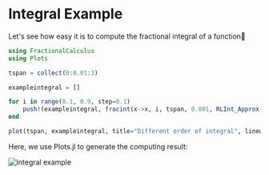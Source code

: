 # Integral Example

Let's see how easy it is to compute the fractional integral of a function🕺

```julia
using FractionalCalculus
using Plots

tspan = collect(0:0.01:3)

exampleintegral = []

for i in range(0.1, 0.9, step=0.1)
    push!(exampleintegral, fracint(x->x, i, tspan, 0.001, RLInt_Approx()))
end

plot(tspan, exampleintegral, title="Different order of integral", linewidth=1, label=["α=0.1" "α=0.2" "α=0.3" "α=0.4" "α=0.5" "α=0.6" "α=0.7" "α=0.8" "α=0.9" "α=1"], legend=:bottomright)
```

Here, we use Plots.jl to generate the computing result:

![Integral example](../assets/different_order_x_integral.png)